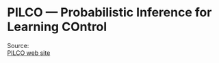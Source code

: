 # PILCO — Probabilistic Inference for Learning COntrol

Source:\
[PILCO web site](http://mlg.eng.cam.ac.uk/pilco/)